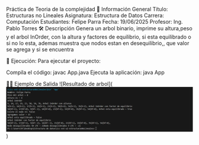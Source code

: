 Práctica de Teoria de la complejidad
📌 Información General
Título: Estructuras no Lineales
Asignatura: Estructura de Datos
Carrera: Computación
Estudiantes: Felipe Parra
Fecha: 19/06/2025
Profesor: Ing. Pablo Torres
🛠️ Descripción
Genera un arbol binario, imprime su altura,peso y el arbol InOrder, con la altura y factores de equilibrio, si esta equilibrado o si no lo esta, ademas muestra que nodos estan en desequilibrio,, que valor se agrega y si se encuentra

🚀 Ejecución:
Para ejecutar el proyecto:

Compila el código:
javac App.java
Ejecuta la aplicación:
java App



🧑‍💻 Ejemplo de Salida
![Resultado de arbol](![alt text](image.png))
